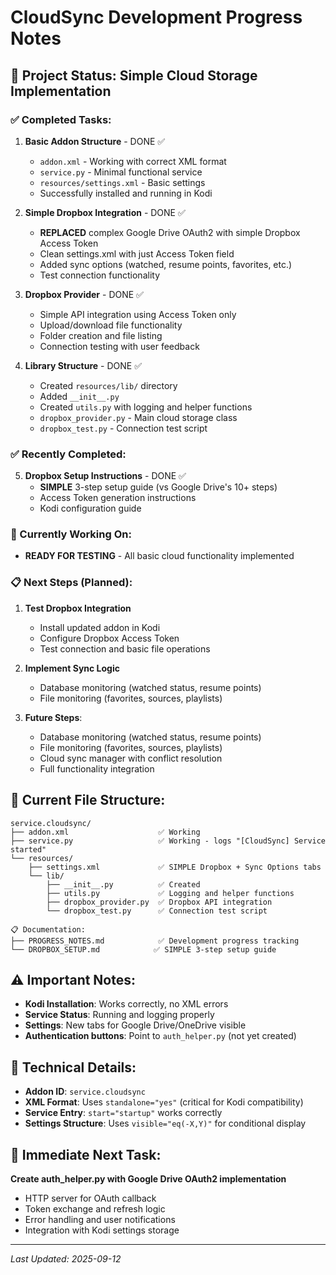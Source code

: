 # CloudSync Development Progress Notes

## 🎯 Project Status: Simple Cloud Storage Implementation 

### ✅ Completed Tasks:
1. **Basic Addon Structure** - DONE ✅
   - `addon.xml` - Working with correct XML format 
   - `service.py` - Minimal functional service
   - `resources/settings.xml` - Basic settings
   - Successfully installed and running in Kodi

2. **Simple Dropbox Integration** - DONE ✅ 
   - **REPLACED** complex Google Drive OAuth2 with simple Dropbox Access Token
   - Clean settings.xml with just Access Token field
   - Added sync options (watched, resume points, favorites, etc.)
   - Test connection functionality

3. **Dropbox Provider** - DONE ✅
   - Simple API integration using Access Token only
   - Upload/download file functionality  
   - Folder creation and file listing
   - Connection testing with user feedback

4. **Library Structure** - DONE ✅
   - Created `resources/lib/` directory
   - Added `__init__.py` 
   - Created `utils.py` with logging and helper functions
   - `dropbox_provider.py` - Main cloud storage class
   - `dropbox_test.py` - Connection test script

### ✅ Recently Completed:
5. **Dropbox Setup Instructions** - DONE ✅
   - **SIMPLE** 3-step setup guide (vs Google Drive's 10+ steps)
   - Access Token generation instructions
   - Kodi configuration guide

### 🔄 Currently Working On:
- **READY FOR TESTING** - All basic cloud functionality implemented

### 📋 Next Steps (Planned):
1. **Test Dropbox Integration**
   - Install updated addon in Kodi
   - Configure Dropbox Access Token  
   - Test connection and basic file operations

2. **Implement Sync Logic**
   - Database monitoring (watched status, resume points)
   - File monitoring (favorites, sources, playlists)

3. **Future Steps**:
   - Database monitoring (watched status, resume points)
   - File monitoring (favorites, sources, playlists)
   - Cloud sync manager with conflict resolution
   - Full functionality integration

## 📁 Current File Structure:
```
service.cloudsync/
├── addon.xml                    ✅ Working
├── service.py                   ✅ Working - logs "[CloudSync] Service started"  
└── resources/
    ├── settings.xml             ✅ SIMPLE Dropbox + Sync Options tabs
    └── lib/
        ├── __init__.py          ✅ Created
        ├── utils.py             ✅ Logging and helper functions
        ├── dropbox_provider.py  ✅ Dropbox API integration
        └── dropbox_test.py      ✅ Connection test script

📋 Documentation:
├── PROGRESS_NOTES.md            ✅ Development progress tracking  
└── DROPBOX_SETUP.md            ✅ SIMPLE 3-step setup guide
```

## ⚠️ Important Notes:
- **Kodi Installation**: Works correctly, no XML errors
- **Service Status**: Running and logging properly
- **Settings**: New tabs for Google Drive/OneDrive visible
- **Authentication buttons**: Point to `auth_helper.py` (not yet created)

## 🔧 Technical Details:
- **Addon ID**: `service.cloudsync`
- **XML Format**: Uses `standalone="yes"` (critical for Kodi compatibility)
- **Service Entry**: `start="startup"` works correctly
- **Settings Structure**: Uses `visible="eq(-X,Y)"` for conditional display

## 🎯 Immediate Next Task:
**Create auth_helper.py with Google Drive OAuth2 implementation**
- HTTP server for OAuth callback
- Token exchange and refresh logic
- Error handling and user notifications
- Integration with Kodi settings storage

---
*Last Updated: 2025-09-12*